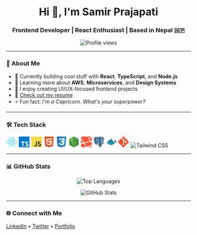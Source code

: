 <h1 align="center">Hi 👋, I'm Samir Prajapati</h1>
<h3 align="center">Frontend Developer | React Enthusiast | Based in Nepal 🇳🇵</h3>

<p align="center">
  <img src="https://komarev.com/ghpvc/?username=bullseye405&label=Profile%20views&color=0e75b6&style=flat" alt="Profile views" />
</p>

---

### 🚀 About Me

- 🔭 Currently building cool stuff with **React**, **TypeScript**, and **Node.js**
- 🌱 Learning more about **AWS**, **Microservices**, and **Design Systems**
- 🧠 I enjoy creating UI/UX-focused frontend projects
- 📄 [Check out my resume](https://www.prajapati-samir.com.np/resume)
- ⚡ Fun fact: *I'm a Capricorn. What's your superpower?*

---

### 🛠️ Tech Stack

<p align="left">
  <img src="https://raw.githubusercontent.com/devicons/devicon/master/icons/react/react-original.svg" alt="React" width="30" />
  <img src="https://raw.githubusercontent.com/devicons/devicon/master/icons/typescript/typescript-original.svg" alt="TypeScript" width="30" />
  <img src="https://raw.githubusercontent.com/devicons/devicon/master/icons/javascript/javascript-original.svg" alt="JavaScript" width="30" />
  <img src="https://raw.githubusercontent.com/devicons/devicon/master/icons/html5/html5-original.svg" alt="HTML5" width="30" />
  <img src="https://raw.githubusercontent.com/devicons/devicon/master/icons/css3/css3-original.svg" alt="CSS3" width="30" />
  <img src="https://raw.githubusercontent.com/devicons/devicon/master/icons/nodejs/nodejs-original.svg" alt="Node.js" width="30" />
  <img src="https://raw.githubusercontent.com/devicons/devicon/master/icons/laravel/laravel-plain.svg" alt="Laravel" width="30" />
  <img src="https://raw.githubusercontent.com/devicons/devicon/master/icons/postgresql/postgresql-original.svg" alt="PostgreSQL" width="30" />
  <img src="https://raw.githubusercontent.com/devicons/devicon/master/icons/docker/docker-original.svg" alt="Docker" width="30" />
  <img src="https://raw.githubusercontent.com/devicons/devicon/master/icons/git/git-original.svg" alt="Git" width="30" />
  <img src="https://www.vectorlogo.zone/logos/tailwindcss/tailwindcss-icon.svg" alt="Tailwind CSS" width="30" />
</p>

---

### 📊 GitHub Stats

<p align="center">
  <img src="https://github-readme-stats.vercel.app/api/top-langs/?username=bullseye405&layout=compact" alt="Top Languages" />
</p>

<p align="center">
  <img src="https://github-readme-stats.vercel.app/api?username=bullseye405&show_icons=true&theme=default" alt="GitHub Stats" />
</p>

<!-- 
  </p align="center">
    <img src="https://streak-stats.demolab.com?user=bullseye405&theme=default" alt="GitHub Streak" />
  </p>
-->

---

### 🌐 Connect with Me

<p align="left">
  <a href="https://www.linkedin.com/in/samir-prajapati-np" target="_blank">LinkedIn</a> •
  <a href="https://twitter.com/" target="_blank">Twitter</a> •
  <a href="https://prajapati-samir.com.np" target="_blank">Portfolio</a>
</p>
